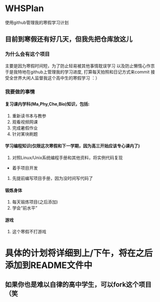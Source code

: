 # WHSPlan
使用github管理我的寒假学习计划

## 目前到寒假还有好几天，但我先把仓库放这儿

### 为什么会有这个项目
主要是因为寒假时间短，为了防止轻易被其他事情耽误学习
以及防止懒惰心作祟
于是我特地在github上管理我的学习进度,
打算每天拍照和日记方式来commit
接受全世界大闲人监督我这个高中生的寒假学习 ：）

### 我要做的事情
#### 复习课内学科(Ma,Phy,Che,Bio)知识，包括:
1. 重新读书本与教参
2. 观看视频网课
3. 完成暑假作业
4. 针对某块刷题
#### 学习编程知识(仅限这次寒假和下一学期，因为高三开始应该专心课内了)
1. 对照Linux/Unix系统编程手册和其他资料，将实例代码复现
- 着手项目开发
1. 先提前编写项目手册，因为没时间写代码了
#### 锻炼身体
1. 每天锻炼项目(之后添加)
2. 学会“前水平”
#### 游戏
1. 这个寒假不打游戏

# 具体的计划将详细到上/下午，将在之后添加到README文件中
## 如果你也是难以自律的高中学生，可以fork这个项目（笑

